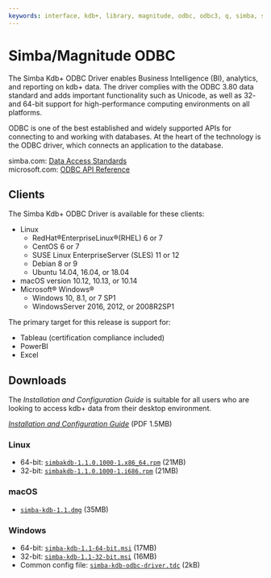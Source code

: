 ```yaml
---
keywords: interface, kdb+, library, magnitude, odbc, odbc3, q, simba, sql
---
```


# <i class="fas fa-database"></i> Simba/Magnitude ODBC




The Simba Kdb+ ODBC Driver enables Business Intelligence (BI), analytics, and reporting on kdb+ data. The driver complies with the ODBC 3.80 data standard and adds important functionality such as Unicode, as well as 32- and 64-bit support for high-performance computing environments on all platforms.

ODBC is one of the best established and widely supported APIs for connecting to and working with databases. At the heart of the technology is the ODBC driver, which connects an application to the database.

<i class="far fa-hand-point-right"></i>
simba.com: [Data Access Standards](https://www.simba.com/resources/data-access-standards-glossary)  
microsoft.com: [ODBC API Reference](https://docs.microsoft.com/en-us/sql/odbc/reference/syntax/odbc-api-reference)


## Clients

The Simba Kdb+ ODBC Driver is available for these clients:

-   <i class="fab fa-linux"></i> Linux
    +   RedHat®EnterpriseLinux®(RHEL) 6 or 7
    +   CentOS 6 or 7
    +   SUSE Linux EnterpriseServer (SLES) 11 or 12
    +   Debian 8 or 9
    +   Ubuntu 14.04, 16.04, or 18.04
-   <i class="fab fa-apple"></i> macOS version 10.12, 10.13, or 10.14
-   <i class="fab fa-windows"></i> Microsoft® Windows® 
    +   Windows 10, 8.1, or 7 SP1
    +   WindowsServer 2016, 2012, or 2008R2SP1


The primary target for this release is support for:

-   Tableau (certification compliance included)
-   PowerBI
-   Excel


## Downloads

The 
_Installation and Configuration Guide_
is suitable for all users who are looking to access kdb+ data from their desktop environment.

<i class="fas fa-download"></i> 
[_Installation and Configuration Guide_](/download/simba-kdb-odbc-install-and-configuration-guide.pdf)
(PDF 1.5MB)

### <i class="fab fa-linux"></i> Linux

-   64-bit: [`simbakdb-1.1.0.1000-1.x86_64.rpm`](/download/simbakdb-1.1.0.1000-1.x86_64.rpm) (21MB)
-   32-bit: [`simbakdb-1.1.0.1000-1.i686.rpm`](/download/simbakdb-1.1.0.1000-1.i686.rpm) (21MB)


### <i class="fab fa-apple"></i> macOS

-   [`simba-kdb-1.1.dmg`](/download/simba-kdb-1.1.dmg) (35MB)


### <i class="fab fa-windows"></i> Windows

-   64-bit: [`simba-kdb-1.1-64-bit.msi`](/download/simba-kdb-1.1-64-bit.msi) (17MB)
-   32-bit: [`simba-kdb-1.1-32-bit.msi`](/download/simba-kdb-1.1-32-bit.msi) (16MB)
-   Common config file: [`simba-kdb-odbc-driver.tdc`](/download/simba-kdb-odbc-driver.tdc) (2kB)


<!-- 
## Prior releases

The biggest change from previous releases is that with this version you install and run the driver entirely from the client perspective.

 -->